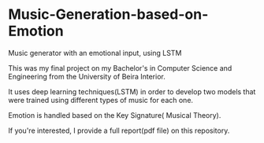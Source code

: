 # Music-Generation-based-on-Emotion
Music generator with an emotional input, using LSTM


This was my final project on my Bachelor's in Computer Science and Engineering from the University of Beira Interior.

It uses deep learning techniques(LSTM) in order to develop two models that were trained using different types of music for each one.

Emotion is handled based on the Key Signature( Musical Theory).


If you're interested, I provide a full report(pdf file) on this repository.
